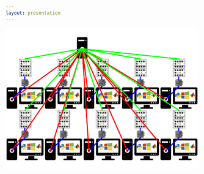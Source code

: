 ```yaml
---
layout: presentation
---
```


[![](assets/img/lab-ten-cage-architecture.png)](lab-ten-cage-software)
